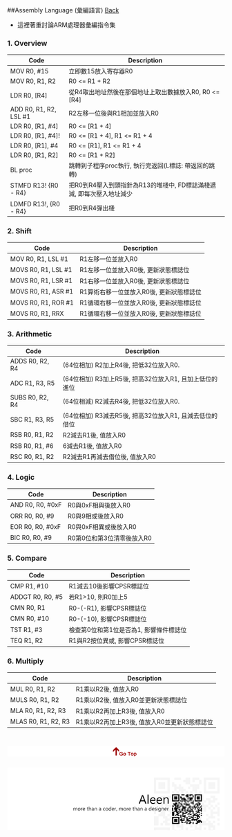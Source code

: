 ##Assembly Language (彙編語言)	[Back](./../Embedded_System.md)

- 這裡著重討論ARM處理器彙編指令集

### 1. Overview

Code|Description
----|-----------
MOV R0, #15| 立即數15放入寄存器R0 
MOV R0, R1, R2| R0 <= R1 + R2
LDR R0, [R4]| 從R4取出地址然後在那個地址上取出數據放入R0, R0 <= [R4]
ADD R0, R1, R2, LSL #1| R2左移一位後與R1相加並放入R0
LDR R0, [R1, #4]| R0 <= [R1 + 4]
LDR R0, [R1, #4]!| R0 <= [R1 + 4], R1 <= R1 + 4
LDR R0, [R1], #4| R0 <= [R1], R1 <= R1 + 4
LDR R0, [R1, R2]| R0 <= [R1 + R2]
BL proc| 跳轉到子程序proc執行, 執行完返回(L標誌: 帶返回的跳轉)
STMFD R13! {R0 - R4}| 把R0到R4壓入到頭指針為R13的堆棧中, FD標誌滿棧遞減, 即每次壓入地址減少
LDMFD R13!, {R0 - R4} | 把R0到R4彈出棧

### 2. Shift

Code|Description
----|-----------
MOV R0, R1, LSL #1| R1左移一位並放入R0
MOVS R0, R1, LSL #1| R1左移一位並放入R0後, 更新狀態標誌位
MOVS R0, R1, LSR #1| R1右移一位並放入R0後, 更新狀態標誌位
MOVS R0, R1, ASR #1| R1算術右移一位並放入R0後, 更新狀態標誌位
MOVS R0, R1, ROR #1| R1循環右移一位並放入R0後, 更新狀態標誌位
MOVS R0, R1, RRX| R1循環右移一位並放入R0後, 更新狀態標誌位

### 3. Arithmetic

Code|Description
----|-----------
ADDS R0, R2, R4| (64位相加) R2加上R4後, 把低32位放入R0.
ADC R1, R3, R5| (64位相加) R3加上R5後, 把高32位放入R1, 且加上低位的進位
SUBS R0, R2, R4| (64位相減) R2減去R4後, 把低32位放入R0.
SBC R1, R3, R5| (64位相加) R3減去R5後, 把高32位放入R1, 且減去低位的借位
RSB R0, R1, R2| R2減去R1後, 值放入R0
RSB R0, R1, #6| 6減去R1後, 值放入R0
RSC R0, R1, R2| R2減去R1再減去借位後, 值放入R0

### 4. Logic

Code|Description
----|-----------
AND R0, R0, #0xF| R0與0xF相與後放入R0
ORR R0, R0, #9| R0與9相或後放入R0
EOR R0, R0, #0xF| R0與0xF相異或後放入R0
BIC R0, R0, #9| R0第0位和第3位清零後放入R0

### 5. Compare

Code|Description
----|-----------
CMP R1, #10| R1減去10後影響CPSR標誌位
ADDGT R0, R0, #5| 若R1>10, 則R0加上5
CMN R0, R1| R0-(-R1), 影響CPSR標誌位
CMN R0, #10| R0-(-10), 影響CPSR標誌位
TST R1, #3| 檢查第0位和第1位是否為1, 影響條件標誌位
TEQ R1, R2| R1與R2按位異或, 影響CPSR標誌位

### 6. Multiply

Code|Description
----|-----------
MUL R0, R1, R2| R1乘以R2後, 值放入R0
MULS R0, R1, R2| R1乘以R2後, 值放入R0並更新狀態標誌位
MLA R0, R1, R2, R3| R1乘以R2再加上R3後, 值放入R0
MLAS R0, R1, R2, R3| R1乘以R2再加上R3後, 值放入R0並更新狀態標誌位

<a href="#" style="left:200px;"><img src="./../../pic/gotop.png"></a>
=====
<a href="http://aleen42.github.io/" target="_blank" ><img src="./../../pic/tail.gif"></a>
